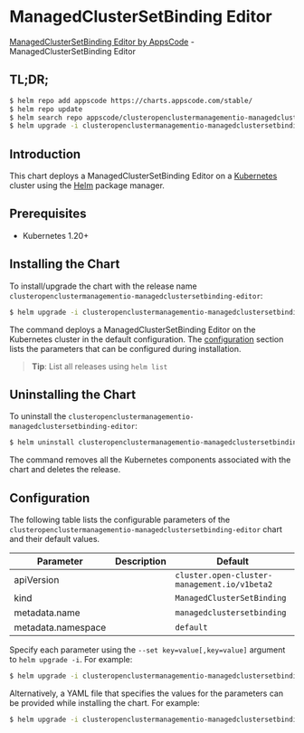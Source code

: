 # ManagedClusterSetBinding Editor

[ManagedClusterSetBinding Editor by AppsCode](https://appscode.com) - ManagedClusterSetBinding Editor

## TL;DR;

```bash
$ helm repo add appscode https://charts.appscode.com/stable/
$ helm repo update
$ helm search repo appscode/clusteropenclustermanagementio-managedclustersetbinding-editor --version=v0.18.0
$ helm upgrade -i clusteropenclustermanagementio-managedclustersetbinding-editor appscode/clusteropenclustermanagementio-managedclustersetbinding-editor -n default --create-namespace --version=v0.18.0
```

## Introduction

This chart deploys a ManagedClusterSetBinding Editor on a [Kubernetes](http://kubernetes.io) cluster using the [Helm](https://helm.sh) package manager.

## Prerequisites

- Kubernetes 1.20+

## Installing the Chart

To install/upgrade the chart with the release name `clusteropenclustermanagementio-managedclustersetbinding-editor`:

```bash
$ helm upgrade -i clusteropenclustermanagementio-managedclustersetbinding-editor appscode/clusteropenclustermanagementio-managedclustersetbinding-editor -n default --create-namespace --version=v0.18.0
```

The command deploys a ManagedClusterSetBinding Editor on the Kubernetes cluster in the default configuration. The [configuration](#configuration) section lists the parameters that can be configured during installation.

> **Tip**: List all releases using `helm list`

## Uninstalling the Chart

To uninstall the `clusteropenclustermanagementio-managedclustersetbinding-editor`:

```bash
$ helm uninstall clusteropenclustermanagementio-managedclustersetbinding-editor -n default
```

The command removes all the Kubernetes components associated with the chart and deletes the release.

## Configuration

The following table lists the configurable parameters of the `clusteropenclustermanagementio-managedclustersetbinding-editor` chart and their default values.

|     Parameter      | Description |                         Default                         |
|--------------------|-------------|---------------------------------------------------------|
| apiVersion         |             | <code>cluster.open-cluster-management.io/v1beta2</code> |
| kind               |             | <code>ManagedClusterSetBinding</code>                   |
| metadata.name      |             | <code>managedclustersetbinding</code>                   |
| metadata.namespace |             | <code>default</code>                                    |


Specify each parameter using the `--set key=value[,key=value]` argument to `helm upgrade -i`. For example:

```bash
$ helm upgrade -i clusteropenclustermanagementio-managedclustersetbinding-editor appscode/clusteropenclustermanagementio-managedclustersetbinding-editor -n default --create-namespace --version=v0.18.0 --set apiVersion=cluster.open-cluster-management.io/v1beta2
```

Alternatively, a YAML file that specifies the values for the parameters can be provided while
installing the chart. For example:

```bash
$ helm upgrade -i clusteropenclustermanagementio-managedclustersetbinding-editor appscode/clusteropenclustermanagementio-managedclustersetbinding-editor -n default --create-namespace --version=v0.18.0 --values values.yaml
```
